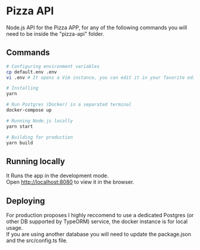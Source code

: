 # Pizza API

Node.js API for the Pizza APP, for any of the following commands you will need to be inside the "pizza-api" folder.

## Commands

```bash
# Configuring environment variables
cp default.env .env
vi .env # It opens a Vim instance, you can edit it in your favorite editor

# Installing
yarn

# Run Postgres (Docker) in a separated terminal
docker-compose up

# Running Node.js locally
yarn start

# Building for production
yarn build
```

## Running locally

It Runs the app in the development mode.<br />
Open [http://localhost:8080](http://localhost:8080) to view it in the browser.

## Deploying

For production proposes I highly reccomend to use a dedicated Postgres (or other DB supported by TypeORM) service, the docker instance is for local usage.<br>
If you are using another database you will need to update the package.json and the src/config.ts file.
